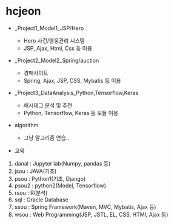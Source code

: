 # hcjeon

* _Project1_Model1_JSP/Hero
  - Hero 사건/영웅관리 시스템
  - JSP, Ajax, Html, Css 등 이용
  
* _Project2_Model2_Spring/auction
  - 경매사이트
  - Spring, Ajax, JSP, CSS, Mybatis 등 이용
  
* _Project3_DataAnalysis_Python,Tensorflow,Keras
  - 해시태그 분석 및 추천
  - Python, Tensorflow, Keras 등 모듈 이용

* algorithm	
  - 그냥 알고리즘 연습..

* 교육
1. danal : Jupyter lab(Numpy, pandas 등)
2. jsou : JAVA(기초)
3. psou : Python1(기초, Django)
4. psou2 : python2(Model, Tensorflow)
5. rsou : R(분석)
6. sql : Oracle Database
7. ssou : Spring Framework(Maven, MVC, Mybatis, Ajax 등)
8. wsou : Web Programming(JSP, JSTL, EL, CSS, HTMl, Ajax 등)
